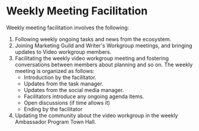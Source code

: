 # Weekly Meeting Facilitation

Weekly meeting facilitation involves the following:

1. Following weekly ongoing tasks and news from the ecosystem.
2. Joining Marketing Guild and Writer's Workgroup meetings, and bringing updates to Video workgroup members.
3. Facilitating the weekly video workgroup meeting and fostering conversations between members about planning and so on. The weekly meeting is organized as follows:
   * Introduction by the facilitator.
   * Updates from the task manager.
   * Updates from the social media manager.
   * Facilitators introduce any ongoing agenda items.
   * Open discussions (if time allows it)
   * Ending by the facilitator
4. Updating the community about the video workgroup in the weekly Ambassador Program Town Hall.
